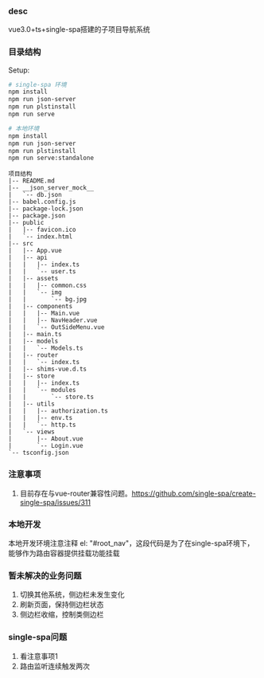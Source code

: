 ### desc
vue3.0+ts+single-spa搭建的子项目导航系统
### 目录结构

Setup:

```sh
# single-spa 环境
npm install
npm run json-server
npm run plstinstall
npm run serve

# 本地环境 
npm install
npm run json-server
npm run plstinstall
npm run serve:standalone
```

```
项目结构
|-- README.md
|-- __json_server_mock__
|   `-- db.json
|-- babel.config.js
|-- package-lock.json
|-- package.json
|-- public
|   |-- favicon.ico
|   `-- index.html
|-- src
|   |-- App.vue
|   |-- api
|   |   |-- index.ts
|   |   `-- user.ts
|   |-- assets
|   |   |-- common.css
|   |   `-- img
|   |       `-- bg.jpg
|   |-- components
|   |   |-- Main.vue
|   |   |-- NavHeader.vue
|   |   `-- OutSideMenu.vue
|   |-- main.ts
|   |-- models
|   |   `-- Models.ts
|   |-- router
|   |   `-- index.ts
|   |-- shims-vue.d.ts
|   |-- store
|   |   |-- index.ts
|   |   `-- modules
|   |       `-- store.ts
|   |-- utils
|   |   |-- authorization.ts
|   |   |-- env.ts
|   |   `-- http.ts
|   `-- views
|       |-- About.vue
|       `-- Login.vue
`-- tsconfig.json
```
### 注意事项
1. 目前存在与vue-router兼容性问题。https://github.com/single-spa/create-single-spa/issues/311

### 本地开发
本地开发环境注意注释 el: "#root_nav"，这段代码是为了在single-spa环境下，能够作为路由容器提供挂载功能挂载
### 暂未解决的业务问题
1. 切换其他系统，侧边栏未发生变化
2. 刷新页面，保持侧边栏状态
3. 侧边栏收缩，控制类侧边栏
### single-spa问题
1. 看注意事项1
2. 路由监听连续触发两次